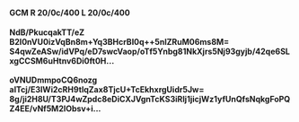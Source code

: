 #### GCM R 20/0c/400 L 20/0c/400
**NdB/PkucqakTT/eZ**<br/>**B2l0nVU0izVqBn8m+Yq3BHcrBI0q++5nlZRuM06ms8M=**<br/>**S4qwZeASw/idVPq/eD7swcVaop/oTf5Ynbg81NkXjrs5Nj93gyjb/42qe6SLxgCCSM6uHtnv6Di0ft0H...**<br/><br/>
**oVNUDmmpoCQ6nozg**<br/>**aITcj/E3lWi2cRH9tlqZax8TjcU+TcEkhxrgUidr5Jw=**<br/>**8g/ji2H8U/T3PJ4wZpdc8eDiCXJVgnTcKS3iRIj1jicjWz1yfUnQfsNqkgFoPQZ4EE/vNf5M2IObsv+i...**
